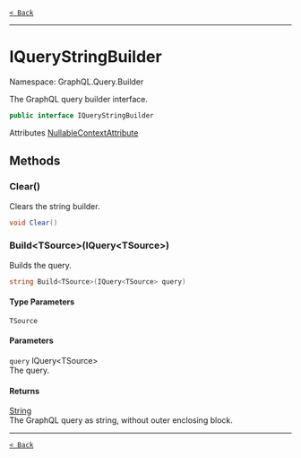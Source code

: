 [`< Back`](./)

---

# IQueryStringBuilder

Namespace: GraphQL.Query.Builder

The GraphQL query builder interface.

```csharp
public interface IQueryStringBuilder
```

Attributes [NullableContextAttribute](./system.runtime.compilerservices.nullablecontextattribute)

## Methods

### **Clear()**

Clears the string builder.

```csharp
void Clear()
```

### **Build&lt;TSource&gt;(IQuery&lt;TSource&gt;)**

Builds the query.

```csharp
string Build<TSource>(IQuery<TSource> query)
```

#### Type Parameters

`TSource`<br>

#### Parameters

`query` IQuery&lt;TSource&gt;<br>
The query.

#### Returns

[String](https://docs.microsoft.com/en-us/dotnet/api/system.string)<br>
The GraphQL query as string, without outer enclosing block.

---

[`< Back`](./)
